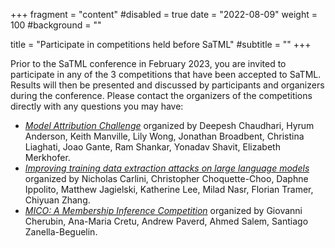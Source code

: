 +++
fragment = "content"
#disabled = true
date = "2022-08-09"
weight = 100
#background = ""

title = "Participate in competitions held before SaTML"
#subtitle = ""
+++

Prior to the SaTML conference in February 2023, you are invited to participate in any of the 3 competitions that have been accepted to SaTML. Results will then be presented and discussed by participants and organizers during the conference. Please contact the organizers of the competitions directly with any questions you may have: 
* [*Model Attribution Challenge*](http://mlmac.io) organized by Deepesh Chaudhari, Hyrum Anderson, Keith Manville, Lily Wong, Jonathan Broadbent, Christina Liaghati, Joao Gante, Ram Shankar, Yonadav Shavit, Elizabeth Merkhofer.
* [*Improving training data extraction attacks on large language models*](https://github.com/google-research/lm-extraction-benchmark) organized by Nicholas Carlini, Christopher Choquette-Choo, Daphne Ippolito, Matthew Jagielski, Katherine Lee, Milad Nasr, Florian Tramer, Chiyuan Zhang.
* [*MICO: A Membership Inference Competition*](https://github.com/microsoft/MICO) organized by Giovanni Cherubin, Ana-Maria Cretu, Andrew Paverd,  Ahmed Salem, Santiago Zanella-Beguelin.
